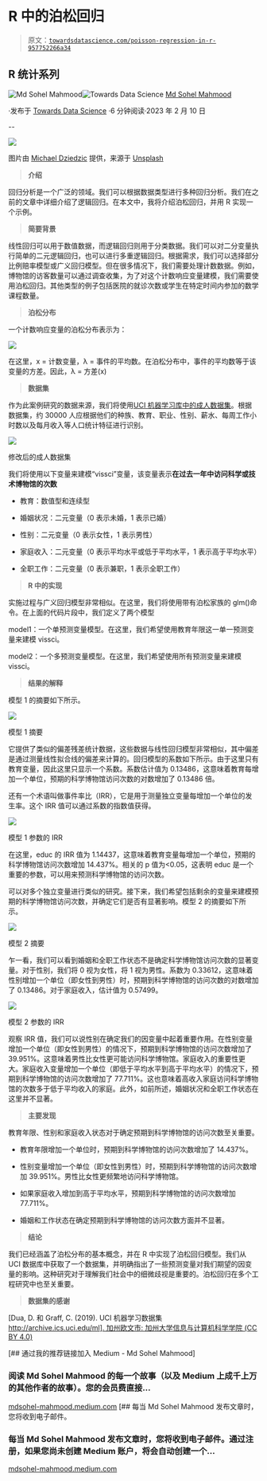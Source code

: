 # R 中的泊松回归

> 原文：[`towardsdatascience.com/poisson-regression-in-r-957752266a34`](https://towardsdatascience.com/poisson-regression-in-r-957752266a34)

## R 统计系列

[](https://mdsohel-mahmood.medium.com/?source=post_page-----957752266a34--------------------------------)![Md Sohel Mahmood](https://mdsohel-mahmood.medium.com/?source=post_page-----957752266a34--------------------------------)[](https://towardsdatascience.com/?source=post_page-----957752266a34--------------------------------)![Towards Data Science](https://towardsdatascience.com/?source=post_page-----957752266a34--------------------------------) [Md Sohel Mahmood](https://mdsohel-mahmood.medium.com/?source=post_page-----957752266a34--------------------------------)

·发布于 [Towards Data Science](https://towardsdatascience.com/?source=post_page-----957752266a34--------------------------------) ·6 分钟阅读·2023 年 2 月 10 日

--

![](img/a5a246e4298f189f0d3c16a11253c2d4.png)

图片由 [Michael Dziedzic](https://unsplash.com/@lazycreekimages?utm_source=unsplash&utm_medium=referral&utm_content=creditCopyText) 提供，来源于 [Unsplash](https://unsplash.com/photos/ir5gC4hlqT0?utm_source=unsplash&utm_medium=referral&utm_content=creditCopyText)

> **介绍**

回归分析是一个广泛的领域。我们可以根据数据类型进行多种回归分析。我们在之前的文章中详细介绍了逻辑回归。在本文中，我将介绍泊松回归，并用 R 实现一个示例。

> **简要背景**

线性回归可以用于数值数据，而逻辑回归则用于分类数据。我们可以对二分变量执行简单的二元逻辑回归，也可以进行多重逻辑回归。根据需求，我们可以选择部分比例赔率模型或广义回归模型。但在很多情况下，我们需要处理计数数据。例如，博物馆的访客数量可以通过调查收集，为了对这个计数响应变量建模，我们需要使用泊松回归。其他类型的例子包括医院的就诊次数或学生在特定时间内参加的数学课程数量。

> **泊松分布**

一个计数响应变量的泊松分布表示为：

![](img/621b315a5c7dde2f34c5d589bcad1d46.png)

在这里，x = 计数变量，λ = 事件的平均数。在泊松分布中，事件的平均数等于该变量的方差。因此，λ = 方差(x)

> **数据集**

作为此案例研究的数据来源，我们将使用[UCI 机器学习库中的成人数据集](https://www.thearda.com/data-archive?fid=GSS2016&tab=2)。根据数据集，约 30000 人应根据他们的种族、教育、职业、性别、薪水、每周工作小时数以及每月收入等人口统计特征进行识别。

![](img/0ea07465dc1f44c321c7542e1174a8c0.png)

修改后的成人数据集

我们将使用以下变量来建模“vissci”变量，该变量表示**在过去一年中访问科学或技术博物馆的次数**

+   教育：数值型和连续型

+   婚姻状况：二元变量（0 表示未婚，1 表示已婚）

+   性别：二元变量（0 表示女性，1 表示男性）

+   家庭收入：二元变量（0 表示平均水平或低于平均水平，1 表示高于平均水平）

+   全职工作：二元变量（0 表示兼职，1 表示全职工作）

> **R 中的实现**

实施过程与广义回归模型非常相似。在这里，我们将使用带有泊松家族的 glm()命令。在上面的代码片段中，我们定义了两个模型

model1：一个单预测变量模型。在这里，我们希望使用教育年限这一单一预测变量来建模 vissci。

model2：一个多预测变量模型。在这里，我们希望使用所有预测变量来建模 vissci。

> **结果的解释**

模型 1 的摘要如下所示。

![](img/4515f85aa5157562ecdd7c72afb5ffad.png)

模型 1 摘要

它提供了类似的偏差残差统计数据，这些数据与线性回归模型非常相似，其中偏差是通过测量线性拟合线的偏差来计算的。回归模型的系数如下所示。由于这里只有教育变量，因此这里只显示一个系数。系数估计值为 0.13486，这意味着教育每增加一个单位，预期的科学博物馆访问次数的对数增加了 0.13486 倍。

还有一个术语叫做事件率比（IRR），它是用于测量独立变量每增加一个单位的发生率。这个 IRR 值可以通过系数的指数值获得。

![](img/73d59f263d27dbac5b5787165ad75c92.png)

模型 1 参数的 IRR

在这里，educ 的 IRR 值为 1.14437，这意味着教育变量每增加一个单位，预期的科学博物馆访问次数增加 14.437%。相关的 p 值为<0.05，这表明 educ 是一个重要的参数，可以用来预测科学博物馆的访问次数。

可以对多个独立变量进行类似的研究。接下来，我们希望包括剩余的变量来建模预期的科学博物馆访问次数，并确定它们是否有显著影响。模型 2 的摘要如下所示。

![](img/58ecc335a37e0d72f2ac915e752696ed.png)

模型 2 摘要

乍一看，我们可以看到婚姻和全职工作状态不是确定科学博物馆访问次数的显著变量。对于性别，我们将 0 视为女性，将 1 视为男性。系数为 0.33612，这意味着性别增加一个单位（即女性到男性）时，预期到科学博物馆的访问次数的对数增加了 0.13486。对于家庭收入，估计值为 0.57499。

![](img/001562c9db4079661ee81bbcf1347e7f.png)

模型 2 参数的 IRR

观察 IRR 值，我们可以说性别在确定我们的因变量中起着重要作用。在性别变量增加一个单位（即女性到男性）的情况下，预期到科学博物馆的访问次数增加了 39.951%。这意味着男性比女性更可能访问科学博物馆。家庭收入的重要性更大。家庭收入变量增加一个单位（即低于平均水平到高于平均水平）的情况下，预期到科学博物馆的访问次数增加了 77.711%。这也意味着高收入家庭访问科学博物馆的次数多于低于平均收入的家庭。此外，如前所述，婚姻状况和全职工作状态在这里并不显著。

> **主要发现**

教育年限、性别和家庭收入状态对于确定预期到科学博物馆的访问次数至关重要。

+   教育年限增加一个单位时，预期到科学博物馆的访问次数增加了 14.437%。

+   性别变量增加一个单位（即女性到男性）时，预期到科学博物馆的访问次数增加 39.951%。男性比女性更频繁地访问科学博物馆。

+   如果家庭收入增加到高于平均水平，预期到科学博物馆的访问次数增加 77.711%。

+   婚姻和工作状态在确定预期到科学博物馆的访问次数方面并不显著。

> **结论**

我们已经涵盖了泊松分布的基本概念，并在 R 中实现了泊松回归模型。我们从 UCI 数据库中获取了一个数据集，并明确指出了一些预测变量对我们期望的因变量的影响。这种研究对于理解我们社会中的细微歧视是重要的。泊松回归在多个工程研究中也至关重要。

> **数据集的感谢**

[Dua, D. 和 Graff, C. (2019). UCI 机器学习数据集 [http://archive.ics.uci.edu/ml]. 加州欧文市: 加州大学信息与计算机科学学院 (CC BY 4.0)](https://archive.ics.uci.edu/ml/datasets/adult)

[](https://mdsohel-mahmood.medium.com/membership?source=post_page-----957752266a34--------------------------------) [## 通过我的推荐链接加入 Medium - Md Sohel Mahmood]

### 阅读 Md Sohel Mahmood 的每一个故事（以及 Medium 上成千上万的其他作者的故事）。您的会员费直接…

[mdsohel-mahmood.medium.com](https://mdsohel-mahmood.medium.com/membership?source=post_page-----957752266a34--------------------------------) [](https://mdsohel-mahmood.medium.com/subscribe?source=post_page-----957752266a34--------------------------------) [## 每当 Md Sohel Mahmood 发布文章时，您将收到电子邮件。

### 每当 Md Sohel Mahmood 发布文章时，您将收到电子邮件。通过注册，如果您尚未创建 Medium 账户，将会自动创建一个…

[mdsohel-mahmood.medium.com](https://mdsohel-mahmood.medium.com/subscribe?source=post_page-----957752266a34--------------------------------)
